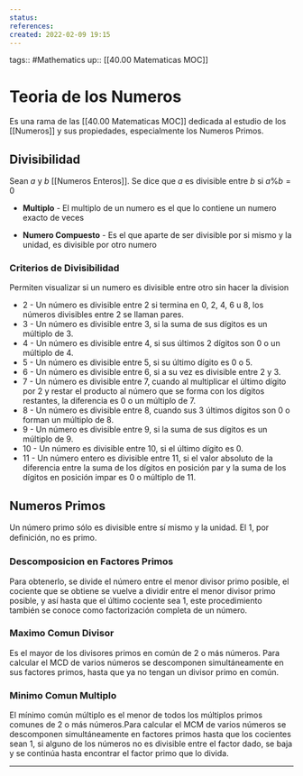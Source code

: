 ```yaml
---
status:
references:
created: 2022-02-09 19:15
---
```

tags:: #Mathematics 
up:: [[40.00 Matematicas MOC]]
# Teoria de los Numeros
Es una rama de las [[40.00 Matematicas MOC]] dedicada al estudio de los [[Numeros]] y sus propiedades, especialmente los Numeros Primos.

## Divisibilidad
Sean $a$ y $b$ [[Numeros Enteros]]. Se dice que $a$ es divisible entre $b$ si $a\%b=0$

- **Multiplo** - El multiplo de un numero es el que lo contiene un numero exacto de veces

- **Numero Compuesto** - Es el que aparte de ser divisible por si mismo y la unidad, es divisible por otro numero

### Criterios de Divisibilidad
Permiten visualizar si un numero es divisible entre otro sin hacer la division

- $2$ - Un número es divisible entre 2 si termina en 0, 2, 4, 6 u 8, los números divisibles entre 2 se llaman pares.
- $3$ - Un número es divisible entre 3, si la suma de sus dígitos es un múltiplo de 3. 
- $4$ - Un número es divisible entre 4, si sus últimos 2 dígitos son 0 o un múltiplo de 4.
- $5$ - Un número es divisible entre 5, si su último dígito es 0 o 5.
- $6$ - Un número es divisible entre 6, si a su vez es divisible entre 2 y 3.
- $7$ - Un número es divisible entre 7, cuando al multiplicar el último dígito por 2 y restar el producto al número que se forma con los dígitos restantes, la diferencia es 0 o un múltiplo de 7.
- $8$ - Un número es divisible entre 8, cuando sus 3 últimos dígitos son 0 o forman un múltiplo de 8.
- $9$ - Un número es divisible entre 9, si la suma de sus dígitos es un múltiplo de 9.
- $10$ - Un número es divisible entre 10, si el último dígito es 0.
- $11$ - Un número entero es divisible entre 11, si el valor absoluto de la diferencia entre la suma de los dígitos en posición par y la suma de los dígitos en posición impar es 0 o múltiplo de 11.

## Numeros Primos
Un número primo sólo es divisible entre sí mismo y la unidad. El $1$, por deﬁnición, no es primo.

### Descomposicion en Factores Primos
Para obtenerlo, se divide el número entre el menor divisor primo posible, el cociente que se obtiene se vuelve a dividir entre el menor divisor primo posible, y así hasta que el último cociente sea 1, este procedimiento también se conoce como factorización completa de un número. 

### Maximo Comun Divisor
Es el mayor de los divisores primos en común de 2 o más números. Para calcular el MCD de varios números se descomponen simultáneamente en sus factores primos, hasta que ya no tengan un divisor primo en común.

### Minimo Comun Multiplo
El mínimo común múltiplo es el menor de todos los múltiplos primos comunes de 2 o más números.Para calcular el MCM de varios números se descomponen simultáneamente en factores primos hasta que los cocientes sean 1, si alguno de los números no es divisible entre el factor dado, se baja y se continúa hasta encontrar el factor primo que lo divida.
___

